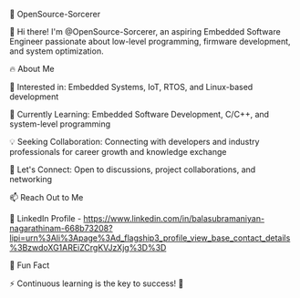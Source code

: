 🚀 OpenSource-Sorcerer

   👋 Hi there! I'm @OpenSource-Sorcerer, an aspiring Embedded Software Engineer passionate about low-level programming, firmware development, and system optimization.

🔥 About Me

   👀 Interested in: Embedded Systems, IoT, RTOS, and Linux-based development
   
   🌱 Currently Learning: Embedded Software Development, C/C++, and system-level programming
   
   💡 Seeking Collaboration: Connecting with developers and industry professionals for career growth and knowledge exchange
   
   🤝 Let's Connect: Open to discussions, project collaborations, and networking

📫 Reach Out to Me
   
   🔗 LinkedIn Profile - https://www.linkedin.com/in/balasubramaniyan-nagarathinam-668b73208?lipi=urn%3Ali%3Apage%3Ad_flagship3_profile_view_base_contact_details%3BzwdoXG1AREiZCrgKVJzXjg%3D%3D

🎯 Fun Fact
   
   ⚡ Continuous learning is the key to success! 🚀
<!---
OpenSource-Sorcerer/OpenSource-Sorcerer is a ✨ special ✨ repository because its `README.md` (this file) appears on your GitHub profile.
You can click the Preview link to take a look at your changes.
--->
